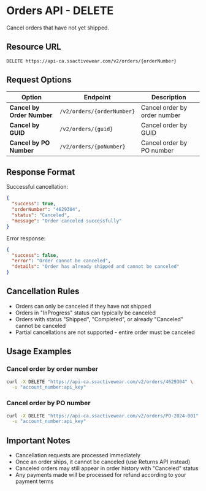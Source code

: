 # Orders API - DELETE

Cancel orders that have not yet shipped.

## Resource URL

```
DELETE https://api-ca.ssactivewear.com/v2/orders/{orderNumber}
```

## Request Options

| Option | Endpoint | Description |
|--------|----------|-------------|
| **Cancel by Order Number** | `/v2/orders/{orderNumber}` | Cancel order by order number |
| **Cancel by GUID** | `/v2/orders/{guid}` | Cancel order by GUID |
| **Cancel by PO Number** | `/v2/orders/{poNumber}` | Cancel order by PO number |

## Response Format

Successful cancellation:

```json
{
  "success": true,
  "orderNumber": "4629304",
  "status": "Canceled",
  "message": "Order canceled successfully"
}
```

Error response:

```json
{
  "success": false,
  "error": "Order cannot be canceled",
  "details": "Order has already shipped and cannot be canceled"
}
```

## Cancellation Rules

- Orders can only be canceled if they have not shipped
- Orders in "InProgress" status can typically be canceled
- Orders with status "Shipped", "Completed", or already "Canceled" cannot be canceled
- Partial cancellations are not supported - entire order must be canceled

## Usage Examples

### Cancel order by order number
```bash
curl -X DELETE "https://api-ca.ssactivewear.com/v2/orders/4629304" \
  -u "account_number:api_key"
```

### Cancel order by PO number
```bash
curl -X DELETE "https://api-ca.ssactivewear.com/v2/orders/PO-2024-001" \
  -u "account_number:api_key"
```

## Important Notes

- Cancellation requests are processed immediately
- Once an order ships, it cannot be canceled (use Returns API instead)
- Canceled orders may still appear in order history with "Canceled" status
- Any payments made will be processed for refund according to your payment terms
